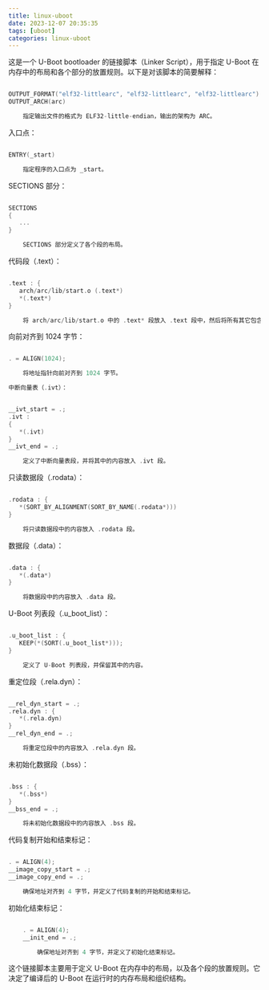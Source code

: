 ```yaml
---
title: linux-uboot
date: 2023-12-07 20:35:35
tags: [uboot]
categories: linux-uboot
---
```


这是一个 U-Boot bootloader 的链接脚本（Linker Script），用于指定 U-Boot 在内存中的布局和各个部分的放置规则。以下是对该脚本的简要解释：
```c

OUTPUT_FORMAT("elf32-littlearc", "elf32-littlearc", "elf32-littlearc")
OUTPUT_ARCH(arc)

    指定输出文件的格式为 ELF32-little-endian，输出的架构为 ARC。
```
入口点：

```c

ENTRY(_start)

    指定程序的入口点为 _start。
```
SECTIONS 部分：

```c

SECTIONS
{
   ...
}

    SECTIONS 部分定义了各个段的布局。
```
代码段（.text）：

```c

.text : {
   arch/arc/lib/start.o (.text*)
   *(.text*)
}

    将 arch/arc/lib/start.o 中的 .text* 段放入 .text 段中，然后将所有其它包含 .text* 的段也放入 .text 段中。
```
向前对齐到 1024 字节：

```c

. = ALIGN(1024);

    将地址指针向前对齐到 1024 字节。

中断向量表（.ivt）：
```
```c

__ivt_start = .;
.ivt :
{
   *(.ivt)
}
__ivt_end = .;

    定义了中断向量表段，并将其中的内容放入 .ivt 段。
```
只读数据段（.rodata）：

```c

.rodata : {
   *(SORT_BY_ALIGNMENT(SORT_BY_NAME(.rodata*)))
}

    将只读数据段中的内容放入 .rodata 段。
```
数据段（.data）：

```c

.data : {
   *(.data*)
}

    将数据段中的内容放入 .data 段。
```
U-Boot 列表段（.u_boot_list）：

```c

.u_boot_list : {
   KEEP(*(SORT(.u_boot_list*)));
}

    定义了 U-Boot 列表段，并保留其中的内容。
```
重定位段（.rela.dyn）：

```c

__rel_dyn_start = .;
.rela.dyn : {
   *(.rela.dyn)
}
__rel_dyn_end = .;

    将重定位段中的内容放入 .rela.dyn 段。
```
未初始化数据段（.bss）：

```c

.bss : {
   *(.bss*)
}
__bss_end = .;

    将未初始化数据段中的内容放入 .bss 段。
```
代码复制开始和结束标记：

```c

. = ALIGN(4);
__image_copy_start = .;
__image_copy_end = .;

    确保地址对齐到 4 字节，并定义了代码复制的开始和结束标记。
```
初始化结束标记：

```c

    . = ALIGN(4);
    __init_end = .;

        确保地址对齐到 4 字节，并定义了初始化结束标记。
```
这个链接脚本主要用于定义 U-Boot 在内存中的布局，以及各个段的放置规则。它决定了编译后的 U-Boot 在运行时的内存布局和组织结构。